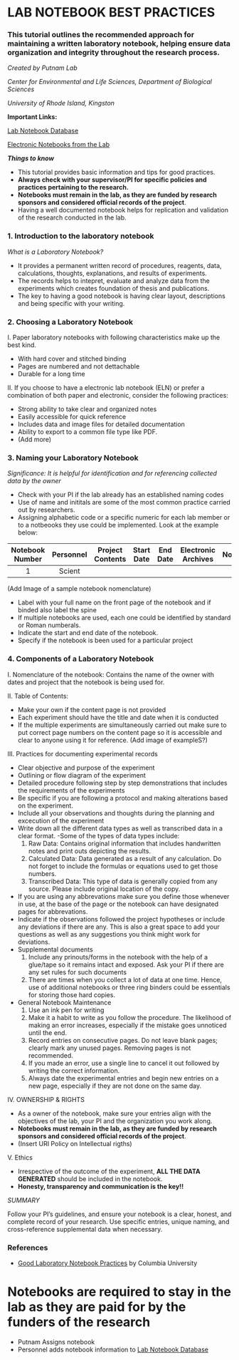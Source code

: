  #  LAB NOTEBOOK BEST PRACTICES
 ### This tutorial outlines the recommended approach for maintaining a written laboratory notebook, helping ensure data organization and integrity throughout the research process.
_Created by Putnam Lab_

_Center for Environmental and Life Sciences, Department of Biological Sciences_

_University of Rhode Island, Kingston_


**Important Links:**

[Lab Notebook Database](https://github.com/Putnam-Lab/Lab_Management/blob/master/Lab_Resources/Laboratory_Notebooks/Notebook_database.md)

[Electronic Notebooks from the Lab](https://putnamlab.com/resources)

**_Things to know_**
- This tutorial provides basic information and tips for good practices.
- **Always check with your supervisor/PI for specific policies and practices pertaining to the research.**
- **Notebooks must remain in the lab, as they are funded by research sponsors and considered official records of the project**.
- Having a well documented notebook helps for replication and validation of the research conducted in the lab.

### 1. Introduction to the laboratory notebook
_What is a Laboratory Notebook?_

- It provides a permanent written record of procedures, reagents, data, calculations, thoughts, explanations, and results of experiments. 
- The records helps to intepret, evaluate and analyze data from the experiments which creates foundation of thesis and publications. 
- The key to having a good notebook is having clear layout, descriptions and being specific with your writing.



 ### 2. Choosing a Laboratory Notebook

I. Paper laboratory notebooks with following characteristics make up the best kind.
 - With hard cover and stitched binding
 - Pages are numbered and not dettachable
 - Durable for a long time

II. If you choose to have a electronic lab notebook (ELN) or prefer a combination of both paper and electronic, consider the following practices:
- Strong ability to take clear and organized notes
- Easily accessible for quick reference
- Includes data and image files for detailed documentation
- Ability to export to a common file type like PDF.
- (Add more)

 ### 3. Naming your Laboratory Notebook
 _Significance: It is helpful for identification and for referencing collected data by the owner_

 - Check with your PI if the lab already has an established naming codes
 - Use of name and inititals are some of the most common practice carried out by researchers.
 - Assigning alphabetic code or a specific numeric for each lab member or to a notbeooks they 
   use could be implemented. Look at the example below:

| Notebook Number | Personnel | Project Contents | Start Date | End Date | Electronic Archives | Notes |
|:------:|:-----------------:|:------------------:|:-------------:|:-------------:|:-------------:|:-------------:|
| 1 | Scient

(Add Image of a sample notebook nomenclature) 

- Label with your full name on the front page of the notebook and if binded also label the spine
- If multiple notebooks are used, each one could be identified by standard or Roman numberals.
- Indicate the start and end date of the notebook.
- Specify if the notebook is been  used for a particular project

 ### 4. Components of a Laboratory Notebook
I. Nomenclature of the notebook: Contains the name of the owner with dates and project that the notebook is being used for.

II. Table of Contents:
- Make your own if the content page is not provided
- Each experiment should have the title and date when it is conducted
- If the multiple experiments are simultaneously carried out make sure to put correct page numbers on the content page so it is accessible and clear to anyone using it for reference.
  (Add image of exampleS?)

III. Practices for documenting experimental records
- Clear objective and purpose of the experiment
- Outlining or flow diagram of the experiment
- Detailed procedure following step by step demonstrations that includes the requirements of the 
  experiments
- Be specific if you are following a protocol and making alterations based on the experiment.
- Include all your observations and thoughts during the planning and excecution of the experiment
- Write down all the different data types as well as transcribed data in a clear format.
    -Some of the types of data types include:
    1. Raw Data: Contains original information that includes handwritten notes and print outs 
       depicting the results.
    2. Calculated Data: Data generated as a result of any calculation. Do not forget to include 
       the formulas or equations used to get those numbers.
    3. Transcribed Data: This type of data is generally copied from any source. Please include          original location of the copy.
- If you are using any abbrevations make sure you define those whenever in use, at the base 
  of the page or the notebook can have designated pages for abbrevations.
- Indicate if the observations followed the project hypotheses or include any deviations if there are any. This is also a great space to add your questions as well as any suggestions you think might work for deviations. 
- Supplemental documents
   1. Include any prinouts/forms in the notebook with the help of a glue/tape so it remains 
     intact and exposed. Ask your PI if there are any set rules for such documents
   2. There are times when you collect a lot of data at one time. Hence, use of additional 
   notebooks or three ring binders could be essentials for storing those hard copies.
- General Notebook Maintenance
   1. Use an ink pen for writing
   2. Make it a habit to write as you follow the procedure. The likelihood of making an error 
      increases, especially if the mistake goes unnoticed until the end.
   3. Record entries on consecutive pages. Do not leave blank pages; clearly mark any unused 
      pages. Removing pages is not recommended.
   4. If you made an error, use a single line to cancel it out followed by writing the correct 
      information.
   5. Always date the experimental entries and begin new entries on a new page, especially if 
      they are not done on the same day.
      
IV. OWNERSHIP & RIGHTS
- As a owner of the notebook, make sure your entries align with the objectives of the lab, your 
  PI and the organization you work along.
- **Notebooks must remain in the lab, as they are funded by research sponsors and considered 
  official records of the project**.
- (Insert URI Policy on Intellectual rigths)

V. Ethics
- Irrespective of the outcome of the experiment, **ALL THE DATA GENERATED** should be included 
  in the notebook. 
- **Honesty, transparency and communication is the key!!**



_*SUMMARY*_

Follow your PI’s guidelines, and ensure your notebook is a clear, honest, and complete record of your research. Use specific entries, unique naming, and cross-reference supplemental data when necessary.



### References
- [Good Laboratory Notebook Practices](https://research.columbia.edu/sites/default/files/content/RCT%20content/ReaDI%20Program/tutorial_LabNotebook_V9.pdf) by Columbia University
  
  
    

  


# Notebooks are required to stay in the lab as they are paid for by the funders of the research

- Putnam Assigns notebook
- Personnel adds notebook information to [Lab Notebook Database](https://github.com/Putnam-Lab/Lab_Management/blob/master/Lab_Resources/Laboratory_Notebooks/Notebook_database.md)
